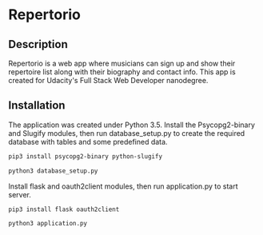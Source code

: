 # Repertorio

## Description

Repertorio is a web app where musicians can sign up and show their repertoire list along with their biography and contact info.
This app is created for Udacity's Full Stack Web Developer nanodegree.

## Installation

The application  was created under Python 3.5. 
Install the Psycopg2-binary and Slugify modules, then run database_setup.py to create the required database with tables and some predefined data.

```bash
pip3 install psycopg2-binary python-slugify

python3 database_setup.py
```
Install flask and oauth2client modules, then run application.py to start server.

```bash
pip3 install flask oauth2client

python3 application.py
```